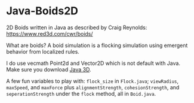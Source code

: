 # Java-Boids2D
2D Boids written in Java as described by Craig Reynolds: https://www.red3d.com/cwr/boids/

What are boids? A boid simulation is a flocking simulation using emergent behavior from localized rules.

I do use vecmath Point2d and Vector2D which is not default with Java. Make sure you download [Java 3D](https://www.oracle.com/java/technologies/javase/java-3d.html).

A few fun variables to play with: `flock_size` in `Flock.java`; `viewRadius`, `maxSpeed`, and `maxForce` plus `alignmentStrength`, `cohesionStrength`, and `seperationStrength` under the `flock` method, all in `Boid.java`.
